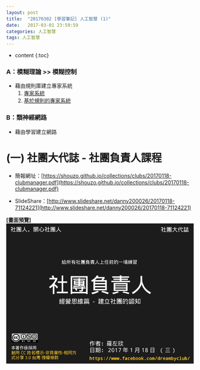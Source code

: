 ```yaml
---
layout: post
title:  "20170302 [學習筆記] 人工智慧 (1)"
date:   2017-03-01 23:59:59
categories: 人工智慧
tags: 人工智慧
---
```



* content
{:toc}


### A：模糊理論 >> 模糊控制
* 藉由規則庫建立專家系統
    1. [專家系統](https://goo.gl/MTt7jw)
    2. [基於規則的專家系統](https://goo.gl/39piYs)


### B：類神經網路
* 藉由學習建立網路



# (一) 社團大代誌 - 社團負責人課程
* 簡報網址：[https://shouzo.github.io/collections/clubs/20170118-clubmanager.pdf](https://shouzo.github.io/collections/clubs/20170118-clubmanager.pdf)

* SlideShare：[http://www.slideshare.net/danny200026/20170118-71124221](http://www.slideshare.net/danny200026/20170118-71124221)

**[畫面預覽]**
![](/assets/20170118/clubmanger.jpg)



